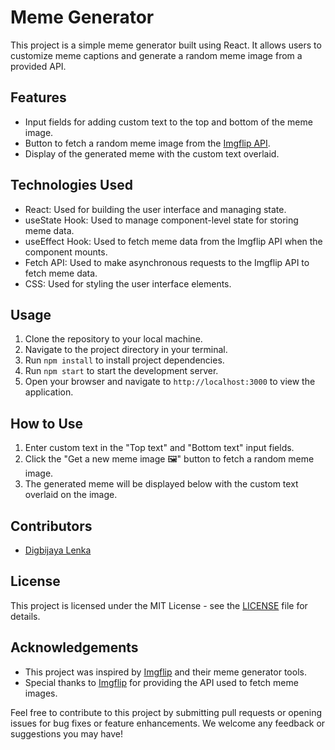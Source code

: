 # Meme Generator

This project is a simple meme generator built using React. It allows users to customize meme captions and generate a random meme image from a provided API.

## Features

- Input fields for adding custom text to the top and bottom of the meme image.
- Button to fetch a random meme image from the [Imgflip API](https://api.imgflip.com/get_memes).
- Display of the generated meme with the custom text overlaid.

## Technologies Used

- React: Used for building the user interface and managing state.
- useState Hook: Used to manage component-level state for storing meme data.
- useEffect Hook: Used to fetch meme data from the Imgflip API when the component mounts.
- Fetch API: Used to make asynchronous requests to the Imgflip API to fetch meme data.
- CSS: Used for styling the user interface elements.

## Usage

1. Clone the repository to your local machine.
2. Navigate to the project directory in your terminal.
3. Run `npm install` to install project dependencies.
4. Run `npm start` to start the development server.
5. Open your browser and navigate to `http://localhost:3000` to view the application.

## How to Use

1. Enter custom text in the "Top text" and "Bottom text" input fields.
2. Click the "Get a new meme image 🖼" button to fetch a random meme image.
3. The generated meme will be displayed below with the custom text overlaid on the image.

## Contributors

- [Digbijaya Lenka](mailto:digbijayalenka@gmail.com)

## License

This project is licensed under the MIT License - see the [LICENSE](LICENSE) file for details.

## Acknowledgements

- This project was inspired by [Imgflip](https://imgflip.com/) and their meme generator tools.
- Special thanks to [Imgflip](https://api.imgflip.com/get_memes) for providing the API used to fetch meme images.

Feel free to contribute to this project by submitting pull requests or opening issues for bug fixes or feature enhancements. We welcome any feedback or suggestions you may have!